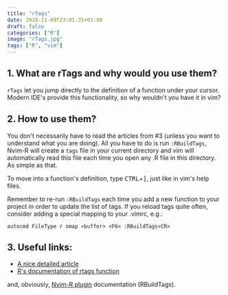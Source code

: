```yaml
---
title: "rTags"
date: 2018-11-09T23:01:35+01:00
draft: false
categories: ["R"]
image: "rTags.jpg"
tags: ["R", "vim"]
---
```


## 1. What are rTags and why would you use them?

`rTags` let you jump directly to the definition of a function under your cursor. Modern IDE's provide this functionality, so why wouldn't you have it in vim?


## 2. How to use them?

You don't necessarily have to read the articles from #3 (unless you want to understand what you are doing). All you have to do is run `:RBuildTags`, Nvim-R will create a `tags` file in your current directory and vim will automatically read this file each time you open any .R file in this directory. As simple as that.

To move into a function's definition, type <kbd>CTRL</kbd>+<kbd>]</kbd>, just like in vim's help files.

Remember to re-run `:RBuildTags` each time you add a new function to your project in order to update the list of tags. If you reload tags quite often, consider adding a special mapping to your .vimrc, e.g.:

```{vimscript}
autocmd FileType r nmap <buffer> <F6> :RBuildTags<CR>
```

## 3. Useful links:

* [A nice detailed article](https://developer.r-project.org/rtags.html)
* [R's documentation of rtags function](https://stat.ethz.ch/R-manual/R-devel/library/utils/html/rtags.html)

and, obviously, [Nvim-R plugin](https://github.com/jalvesaq/Nvim-R) documentation (RBuildTags).

